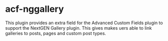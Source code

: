 acf-nggallery
=============

This plugin provides an extra field for the Advanced Custom Fields plugin to support the NextGEN Gallery plugin. This gives makes uers able to link galleries to posts, pages and custom post types.
